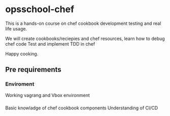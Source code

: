# opsschool-chef
This is a hands-on course on chef cookbook development testing and real life usage.   

We will create cookbooks/reciepies and chef resources, learn how to debug chef code
Test and implement TDD in chef

Happy cooking. 
## Pre requirements
### Enviroment

Working vagrang and Vbox environment

###
Basic knowladge of chef cookbook components 
Understanding of CI/CD


